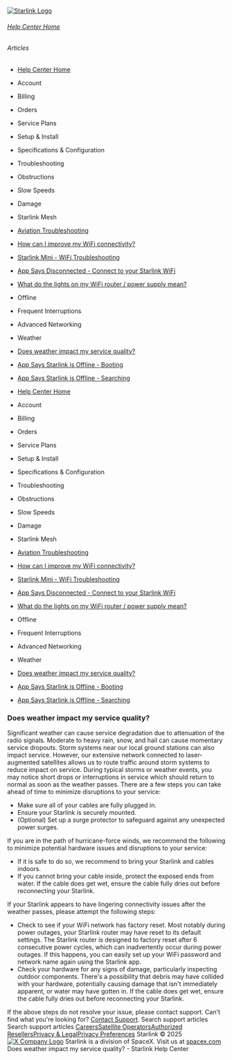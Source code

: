 [![Starlink Logo](https://www.starlink.com/_next/image?url=%2Fassets%2Fimages%2Flogo%2Flogo_white.png&w=3840&q=75)](https://www.starlink.com/support/article/<https:/www.starlink.com/>)
###### [Help Center Home](https://www.starlink.com/support/article/</support>)
###### Articles
  * [Help Center Home](https://www.starlink.com/support/article/</support>)
  * Account
  * Billing
  * Orders
  * Service Plans
  * Setup & Install
  * Specifications & Configuration
  * Troubleshooting
  * Obstructions
  * Slow Speeds
  * Damage
  * Starlink Mesh
  * [Aviation Troubleshooting](https://www.starlink.com/support/article/</support/article/80aaef2a-8796-c8bc-b30a-5003aa217b84>)
  * [How can I improve my WiFi connectivity?](https://www.starlink.com/support/article/</support/article/f28de520-ef3f-138d-9f69-7f1b37433f1e>)
  * [Starlink Mini - WiFi Troubleshooting](https://www.starlink.com/support/article/</support/article/acb3bee4-53d9-2f4f-ca45-c21db163543c>)
  * [App Says Disconnected - Connect to your Starlink WiFi](https://www.starlink.com/support/article/</support/article/8c2013d8-844d-75bc-ed2b-2d696a5834ed>)
  * [What do the lights on my WiFi router / power supply mean?](https://www.starlink.com/support/article/</support/article/26a1c6cf-eb8a-c7b1-4784-7e0eaf597cdb>)
  * Offline
  * Frequent Interruptions
  * Advanced Networking
  * Weather
  * [Does weather impact my service quality?](https://www.starlink.com/support/article/</support/article/529bf751-3cad-f460-d653-4af162f195da>)
  * [App Says Starlink is Offline - Booting](https://www.starlink.com/support/article/</support/article/718b444d-e8c2-eeee-c214-beecc96e44ae>)
  * [App Says Starlink is Offline - Searching](https://www.starlink.com/support/article/</support/article/8dd04f1b-f7b3-882c-3827-a660c5fe48c7>)


  * [Help Center Home](https://www.starlink.com/support/article/</support>)
  * Account
  * Billing
  * Orders
  * Service Plans
  * Setup & Install
  * Specifications & Configuration
  * Troubleshooting
  * Obstructions
  * Slow Speeds
  * Damage
  * Starlink Mesh
  * [Aviation Troubleshooting](https://www.starlink.com/support/article/</support/article/80aaef2a-8796-c8bc-b30a-5003aa217b84>)
  * [How can I improve my WiFi connectivity?](https://www.starlink.com/support/article/</support/article/f28de520-ef3f-138d-9f69-7f1b37433f1e>)
  * [Starlink Mini - WiFi Troubleshooting](https://www.starlink.com/support/article/</support/article/acb3bee4-53d9-2f4f-ca45-c21db163543c>)
  * [App Says Disconnected - Connect to your Starlink WiFi](https://www.starlink.com/support/article/</support/article/8c2013d8-844d-75bc-ed2b-2d696a5834ed>)
  * [What do the lights on my WiFi router / power supply mean?](https://www.starlink.com/support/article/</support/article/26a1c6cf-eb8a-c7b1-4784-7e0eaf597cdb>)
  * Offline
  * Frequent Interruptions
  * Advanced Networking
  * Weather
  * [Does weather impact my service quality?](https://www.starlink.com/support/article/</support/article/529bf751-3cad-f460-d653-4af162f195da>)
  * [App Says Starlink is Offline - Booting](https://www.starlink.com/support/article/</support/article/718b444d-e8c2-eeee-c214-beecc96e44ae>)
  * [App Says Starlink is Offline - Searching](https://www.starlink.com/support/article/</support/article/8dd04f1b-f7b3-882c-3827-a660c5fe48c7>)


### Does weather impact my service quality?
Significant weather can cause service degradation due to attenuation of the radio signals. Moderate to heavy rain, snow, and hail can cause momentary service dropouts. 
Storm systems near our local ground stations can also impact service. However, our extensive network connected to laser-augmented satellites allows us to route traffic around storm systems to reduce impact on service. 
During typical storms or weather events, you may notice short drops or interruptions in service which should return to normal as soon as the weather passes. There are a few steps you can take ahead of time to minimize disruptions to your service:
  * Make sure all of your cables are fully plugged in.
  * Ensure your Starlink is securely mounted.
  * (Optional) Set up a surge protector to safeguard against any unexpected power surges.


If you are in the path of hurricane-force winds, we recommend the following to minimize potential hardware issues and disruptions to your service:
  * If it is safe to do so, we recommend to bring your Starlink and cables indoors.
  * If you cannot bring your cable inside, protect the exposed ends from water. If the cable does get wet, ensure the cable fully dries out before reconnecting your Starlink.


If your Starlink appears to have lingering connectivity issues after the weather passes, please attempt the following steps:
  * Check to see if your WiFi network has factory reset. Most notably during power outages, your Starlink router may have reset to its default settings. The Starlink router is designed to factory reset after 6 consecutive power cycles, which can inadvertently occur during power outages. If this happens, you can easily set up your WiFi password and network name again using the Starlink app.
  * Check your hardware for any signs of damage, particularly inspecting outdoor components. There's a possibility that debris may have collided with your hardware, potentially causing damage that isn't immediately apparent, or water may have gotten in. If the cable does get wet, ensure the cable fully dries out before reconnecting your Starlink.


If the above steps do not resolve your issue, please contact support. 
Can't find what you're looking for? [Contact Support](https://www.starlink.com/support/article/</support/tickets?sourceType=web_article_help_center&sourceValue=529bf751-3cad-f460-d653-4af162f195da>).
Search support articles
Search support articles
[Careers](https://www.starlink.com/support/article/<https:/www.spacex.com/careers>)[Satellite Operators](https://www.starlink.com/support/article/<https:/starlink.com/satellite-operators>)[Authorized Resellers](https://www.starlink.com/support/article/<https:/starlink.com/resellers>)[Privacy & Legal](https://www.starlink.com/support/article/<https:/starlink.com/legal>)[Privacy Preferences](https://www.starlink.com/support/article/<>)
Starlink © 2025
[![X Company Logo](https://www.starlink.com/assets/images/icons/x-logo.svg)](https://www.starlink.com/support/article/<https:/twitter.com/Starlink>)
Starlink is a division of SpaceX. Visit us at [spacex.com](https://www.starlink.com/support/article/<https:/www.spacex.com/>)
Does weather impact my service quality? - Starlink Help Center
